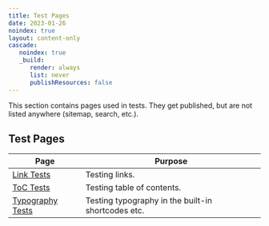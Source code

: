 ```yaml
---
title: Test Pages
date: 2023-01-26
noindex: true
layout: content-only
cascade:
   noindex: true
   _build:
      render: always
      list: never
      publishResources: false
---
```


This section contains pages used in tests. They get published, but are not listed anywhere (sitemap, search, etc.).

## Test Pages

| Page |Purpose |
| ------------- | ------------- |
| [Link Tests](links)  | Testing links.  |
| [ToC Tests](toc)  | Testing table of contents.  |
| [Typography Tests](typography)  | Testing typography in the built-in shortcodes etc.  |